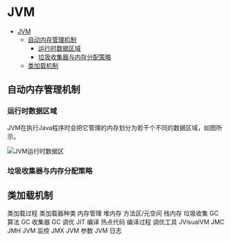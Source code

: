 # JVM

- [JVM](#jvm)
  - [自动内存管理机制](#自动内存管理机制)
    - [运行时数据区域](#运行时数据区域)
    - [垃圾收集器与内存分配策略](#垃圾收集器与内存分配策略)
  - [类加载机制](#类加载机制)

## 自动内存管理机制

### 运行时数据区域

JVM在执行Java程序时会把它管理的内存划分为若干个不同的数据区域，如图所示。

![JVM运行时数据区](https://oss.javaguide.cn/github/javaguide/java/jvm/java-runtime-data-areas-jdk1.7.png)

### 垃圾收集器与内存分配策略

## 类加载机制

类加载过程
类加载器种类
内存管理
堆内存
方法区/元空间
栈内存
垃圾收集
GC 算法
GC 收集器
GC 调优
JIT 编译
热点代码
编译过程
调优工具
JVisualVM
JMC
JMH
JVM 监控
JMX
JVM 参数
JVM 日志
